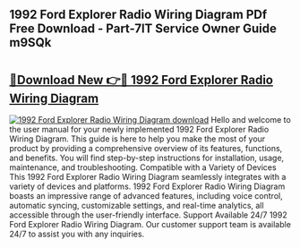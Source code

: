 ## 1992 Ford Explorer Radio Wiring Diagram PDf Free Download - Part-7lT Service Owner Guide m9SQk

# <h2><a href="http://dfk1bs3.blite.top/?on=1992+Ford+Explorer+Radio+Wiring+Diagram">🔗Download New 👉🔴 1992 Ford Explorer Radio Wiring Diagram</a></h2>

[![1992 Ford Explorer Radio Wiring Diagram download](https://i.imgur.com/lujVjoI.png)](http://dfk1bs3.blite.top/?on=1992+Ford+Explorer+Radio+Wiring+Diagram)
Hello and welcome to the user manual for your newly implemented 1992 Ford Explorer Radio Wiring Diagram. This guide is here to help you make the most of your product by providing a comprehensive overview of its features, functions, and benefits. You will find step-by-step instructions for installation, usage, maintenance, and troubleshooting. Compatible with a Variety of Devices This 1992 Ford Explorer Radio Wiring Diagram seamlessly integrates with a variety of devices and platforms. 1992 Ford Explorer Radio Wiring Diagram boasts an impressive range of advanced features, including voice control, automatic syncing, customizable settings, and real-time analytics, all accessible through the user-friendly interface. Support Available 24/7 1992 Ford Explorer Radio Wiring Diagram. Our customer support team is available 24/7 to assist you with any inquiries.
